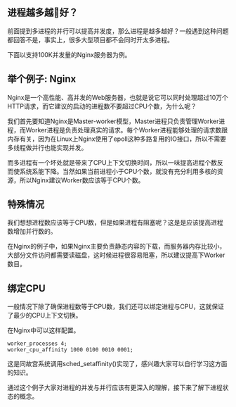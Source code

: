 
## 进程越多越好？

前面提到多进程的并行可以提高并发度，那么进程是越多越好？一般遇到这种问题都回答不是，事实上，很多大型项目都不会同时开太多进程。

下面以支持100K并发量的Nginx服务器为例。

## 举个例子: Nginx

Nginx是一个高性能、高并发的Web服务器，也就是说它可以同时处理超过10万个HTTP请求，而它建议的启动的进程数不要超过CPU个数，为什么呢？

我们首先要知道Nginx是Master-worker模型，Master进程只负责管理Worker进程，而Worker进程是负责处理真实的请求。每个Worker进程能够处理的请求数跟内存有关，因为在Linux上Nginx使用了epoll这种多路复用的IO接口，所以不需要多线程做并行也能实现并发。

而多进程有一个坏处就是带来了CPU上下文切换时间，所以一味提高进程个数反而使系统系能下降。当然如果当前进程小于CPU个数，就没有充分利用多核的资源，所以Nginx建议Worker数应该等于CPU个数。

## 特殊情况

我们想想进程数应该等于CPU数，但是如果进程有阻塞呢？这是是应该提高进程数增加并行数的。

在Nginx的例子中，如果Nginx主要负责静态内容的下载，而服务器内存比较小，大部分文件访问都需要读磁盘，这时候进程很容易阻塞，所以建议提高下Worker数目。

## 绑定CPU

一般情况下除了确保进程数等于CPU数，我们还可以绑定进程与CPU，这就保证了最少的CPU上下文切换。

在Nginx中可以这样配置。

```
worker_processes 4;
worker_cpu_affinity 1000 0100 0010 0001;
```

这是同故宫系统调用sched_setaffinity()实现了，感兴趣大家可以自行学习这方面的知识。

通过这个例子大家对进程的并发与并行应该有更深入的理解，接下来了解下进程状态的概念。
